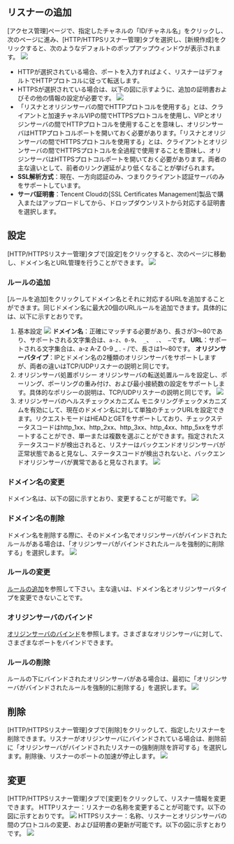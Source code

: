 ## リスナーの追加
[アクセス管理]ページで、指定したチャネルの「ID/チャネル名」をクリックし、次のページに進み、[HTTP/HTTPSリスナー管理]タブを選択し、[新規作成]をクリックすると、次のようなデフォルトのポップアップウィンドウが表示されます。 
![](https://main.qcloudimg.com/raw/9c9d8652fbe2ed233f47d1edc06645e8.png)
- HTTPが選択されている場合、ポートを入力すればよく、リスナーはデフォルトでHTTPプロトコルに従って転送します。
- HTTPSが選択されている場合は、以下の図に示すように、追加の証明書およびその他の情報の設定が必要です。
![](https://main.qcloudimg.com/raw/ba7434bf587862b7124d0f7e3cfed2ce.png)
- 「リスナとオリジンサーバの間でHTTPプロトコルを使用する」とは、クライアントと加速チャネルVIPの間でHTTPSプロトコルを使用し、VIPとオリジンサーバの間でHTTPプロトコルを使用することを意味し、オリジンサーバはHTTPプロトコルポートを開いておく必要があります。「リスナとオリジンサーバの間でHTTPSプロトコルを使用する」とは、クライアントとオリジンサーバの間でHTTPSプロトコルを全過程で使用することを意味し、オリジンサーバはHTTPSプロトコルポートを開いておく必要があります。両者の主な違いとして、前者のリンク遅延がより低くなることが挙げられます。
- **SSL解析方式**：現在、一方向認証のみ、つまりクライアント認証サーバのみをサポートしています。
- **サーバ証明書**：Tencent Cloudの[SSL Certificates Management]製品で購入またはアップロードしてから、ドロップダウンリストから対応する証明書を選択します。

## 設定
[HTTP/HTTPSリスナー管理]タブで[設定]をクリックすると、次のページに移動し、ドメイン名とURL管理を行うことができます。
![](https://main.qcloudimg.com/raw/7a2336135267ddbb009ae59ed783c3d4.png)
<span id ="ルールの追加">
### ルールの追加</span>
[ルールを追加]をクリックしてドメイン名とそれに対応するURLを追加することができます。同じドメイン名に最大20個のURLルールを追加できます。具体的には、以下に示すとおりです。
1. 基本設定
![](https://main.qcloudimg.com/raw/7612828e18e9211d7d7ae9ad9040fbcb.png)
**ドメイン名**：正確にマッチする必要があり、長さが3～80であり、サポートされる文字集合は、`a-z`、`0-9`、` _`、` .`、` –`です。
**URL**：サポートされる文字集合は、a-z A-Z 0-9 _ . - /で、長さは1～80です。
**オリジンサーバタイプ**：IPとドメイン名の2種類のオリジンサーバをサポートしますが、両者の違いはTCP/UDPリスナーの説明と同じです。
2. オリジンサーバ処置ポリシー
オリジンサーバの転送処置ルールを設定し、ポーリング、ポーリングの重み付け、および最小接続数の設定をサポートします。具体的なポリシーの説明は、TCP/UDPリスナーの説明と同じです。
![](https://main.qcloudimg.com/raw/6675d07f4320542cc8cf83cef3acd829.png)
3. オリジンサーバのヘルスチェックメカニズム
モニタリングチェックメカニズムを有効にして、現在のドメイン名に対して単独のチェックURLを設定できます。リクエストモードはHEADとGETをサポートしており、チェックステータスコードはhttp_1xx、http_2xx、http_3xx、http_4xx、http_5xxをサポートすることができ、単一または複数を選ぶことができます。指定されたステータスコードが検出されると、リスナーはバックエンドオリジンサーバが正常状態であると見なし、ステータスコードが検出されないと、バックエンドオリジンサーバが異常であると見なされます。
![](https://main.qcloudimg.com/raw/d9a8ea1b9c74ba5870b0d1e6ecc5c73d.png)

### ドメイン名の変更
ドメイン名は、以下の図に示すとおり、変更することが可能です。
![](https://main.qcloudimg.com/raw/93e42fe538735de8b342d22c88a4b776.png)

### ドメイン名の削除
ドメイン名を削除する際に、そのドメイン名でオリジンサーバがバインドされたルールがある場合は、「オリジンサーバがバインドされたルールを強制的に削除する」を選択します。
![](https://main.qcloudimg.com/raw/26c780ccaeb6bffee0945f7f84ae2fec.png)

### ルールの変更
[ルールの追加](#ルールの追加)を参照して下さい。主な違いは、ドメイン名とオリジンサーバタイプを変更できないことです。

### オリジンサーバのバインド
[オリジンサーバのバインド](https://cloud.tencent.com/document/product/608/17849#.E7.AC.AC.E5.9B.9B.E6.AD.A5.EF.BC.9A.E7.BB.91.E5.AE.9A.E6.BA.90.E7.AB.99)を参照します。さまざまなオリジンサーバに対して、さまざまなポートをバインドできます。

### ルールの削除
ルールの下にバインドされたオリジンサーバがある場合は、最初に「オリジンサーバがバインドされたルールを強制的に削除する」を選択します。
![](https://main.qcloudimg.com/raw/e775ee9844e696b77d4f850297eb9f5c.png)

## 削除
[HTTP/HTTPSリスナー管理]タブで[削除]をクリックして、指定したリスナーを削除できます。リスナーがオリジンサーバにバインドされている場合は、削除前に「オリジンサーバがバインドされたリスナーの強制削除を許可する」を選択します。削除後、リスナーのポートの加速が停止します。
![](https://main.qcloudimg.com/raw/bc6ab6d048b3e655c4053b935240a851.png)

## 変更
[HTTP/HTTPSリスナー管理]タブで[変更]をクリックして、リスナー情報を変更できます。
HTTPリスナー：リスナーの名称を変更することが可能です。以下の図に示すとおりです。
![](https://main.qcloudimg.com/raw/505bcf6ef63836582de07490fbabd5b1.png)
HTTPSリスナー：名称、リスナーとオリジンサーバの間のプロトコルの変更、および証明書の更新が可能です。以下の図に示すとおりです。
![](https://main.qcloudimg.com/raw/2dd1c708ec37da65ce9f400eca53cf87.png)
